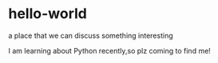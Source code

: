 # hello-world
a place that we can discuss something interesting

I am learning about Python recently,so plz coming to find me!
